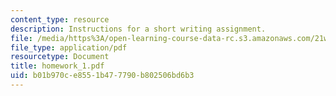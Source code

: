 ```yaml
---
content_type: resource
description: Instructions for a short writing assignment.
file: /media/https%3A/open-learning-course-data-rc.s3.amazonaws.com/21w-730-2-the-creative-spark-fall-2004/b01b970ce8551b477790b802506bd6b3_homework_1.pdf
file_type: application/pdf
resourcetype: Document
title: homework_1.pdf
uid: b01b970c-e855-1b47-7790-b802506bd6b3
---
```

